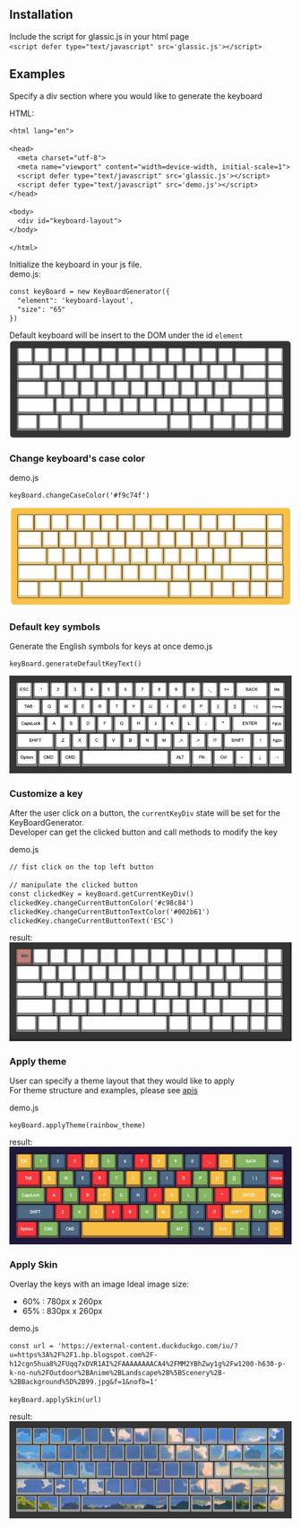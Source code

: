 ## Installation
Include the script for glassic.js in your html page <br>
`<script defer type="text/javascript" src='glassic.js'></script>`

## Examples

Specify a div section where you would like to generate the keyboard<br>

HTML: <bk>
```
<html lang="en">

<head>
  <meta charset="utf-8">
  <meta name="viewport" content="width=device-width, initial-scale=1">
  <script defer type="text/javascript" src='glassic.js'></script>
  <script defer type="text/javascript" src='demo.js'></script>
</head>

<body>
  <div id="keyboard-layout">
</body>

</html>
```
Initialize the keyboard in your js file. <br>
demo.js: <bk>
```
const keyBoard = new KeyBoardGenerator({
  "element": 'keyboard-layout',
  "size": "65"
})
```
Default keyboard will be insert to the DOM under the id `element`
![DefaultKeyboard](img/defaultKeyboard.png)
### Change keyboard's case color

demo.js
```
keyBoard.changeCaseColor('#f9c74f')
```
![case](img/case.png)

### Default key symbols
Generate the English symbols for keys at once
demo.js
```
keyBoard.generateDefaultKeyText()
```
![df](img/df.png)
### Customize a key
After the user click on a button,  the `currentKeyDiv` state will be set for the KeyBoardGenerator. <br>
Developer can get the clicked button and call methods to modify the key<br>

demo.js
```
// fist click on the top left button

// manipulate the clicked button
const clickedKey = keyBoard.getCurrentKeyDiv()
clickedKey.changeCurrentButtonColor('#c98c84')
clickedKey.changeCurrentButtonTextColor('#002b61')
clickedKey.changeCurrentButtonText('ESC')
```

result:<br>
![esc](img/esc.png)

### Apply theme
User can specify a theme layout that they would like to apply <br>
For theme structure and examples, please see [apis](apis.md) <br>

demo.js
```
keyBoard.applyTheme(rainbow_theme)
```

result:<br>
![rb](img/rb.png)

### Apply Skin
Overlay the keys with an image
Ideal image size: <br>
- 60% : 780px x 260px <br>
- 65% : 830px x 260px <br>

demo.js
```
const url = 'https://external-content.duckduckgo.com/iu/?u=https%3A%2F%2F1.bp.blogspot.com%2F-h12cgn5hua8%2FUqq7xDVR1AI%2FAAAAAAAACA4%2FMM2YBhZwy1g%2Fw1200-h630-p-k-no-nu%2FOutdoor%2BAnime%2BLandscape%2B%5BScenery%2B-%2BBackground%5D%2B99.jpg&f=1&nofb=1'

keyBoard.applySkin(url)
```

result:<br>
![skin](img/skin.png)